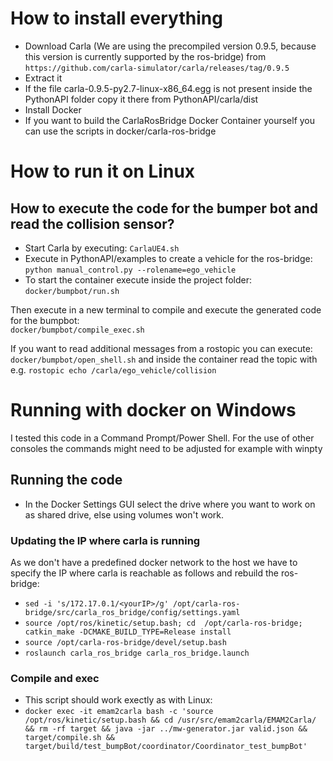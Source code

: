 <!-- (c) https://github.com/MontiCore/monticore -->
# How to install everything
- Download Carla (We are using the precompiled version 0.9.5, because this version is currently supported by the ros-bridge) from `https://github.com/carla-simulator/carla/releases/tag/0.9.5`
- Extract it
- If the file carla-0.9.5-py2.7-linux-x86_64.egg is not present inside the PythonAPI folder copy it there from PythonAPI/carla/dist
- Install Docker
- If you want to build the CarlaRosBridge Docker Container yourself you can use the scripts in docker/carla-ros-bridge

# How to run it on Linux
## How to execute the code for the bumper bot and read the collision sensor?

- Start Carla by executing: `CarlaUE4.sh`
- Execute in PythonAPI/examples to create a vehicle for the ros-bridge: `python manual_control.py --rolename=ego_vehicle`  
- To start the container execute inside the project folder:  
`docker/bumpbot/run.sh`

Then execute in a new terminal to compile and execute the generated code for the bumpbot:  
`docker/bumpbot/compile_exec.sh`

If you want to read additional messages from a rostopic you can execute:  
`docker/bumpbot/open_shell.sh` and inside the container read the topic with e.g. `rostopic echo /carla/ego_vehicle/collision`

# Running with docker on Windows
I tested this code in a Command Prompt/Power Shell. For the use of other consoles the commands might need to be adjusted for example with winpty

## Running the code
- In the Docker Settings GUI select the drive where you want to work on as shared drive, else using volumes won't work.

### Updating the IP where carla is running
As we don't have a predefined docker network to the host we have to specify the IP where carla is reachable as follows and rebuild the ros-bridge:

- `sed -i 's/172.17.0.1/<yourIP>/g' /opt/carla-ros-bridge/src/carla_ros_bridge/config/settings.yaml`
- `source /opt/ros/kinetic/setup.bash; cd  /opt/carla-ros-bridge; catkin_make -DCMAKE_BUILD_TYPE=Release install`
- `source /opt/carla-ros-bridge/devel/setup.bash`
- `roslaunch carla_ros_bridge carla_ros_bridge.launch`

### Compile and exec
- This script should work exectly as with Linux:
- `docker exec -it emam2carla bash -c 'source /opt/ros/kinetic/setup.bash && cd /usr/src/emam2carla/EMAM2Carla/ && rm -rf target && java -jar ../mw-generator.jar valid.json && target/compile.sh && target/build/test_bumpBot/coordinator/Coordinator_test_bumpBot'`
